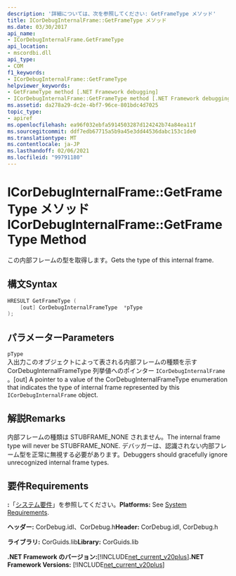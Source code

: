 ```yaml
---
description: '詳細については、次を参照してください: GetFrameType メソッド'
title: ICorDebugInternalFrame::GetFrameType メソッド
ms.date: 03/30/2017
api_name:
- ICorDebugInternalFrame.GetFrameType
api_location:
- mscordbi.dll
api_type:
- COM
f1_keywords:
- ICorDebugInternalFrame::GetFrameType
helpviewer_keywords:
- GetFrameType method [.NET Framework debugging]
- ICorDebugInternalFrame::GetFrameType method [.NET Framework debugging]
ms.assetid: da278a29-dc2e-4bf7-96ce-801bdc4d7025
topic_type:
- apiref
ms.openlocfilehash: ea96f032ebfa5914503287d124242b74a84ea11f
ms.sourcegitcommit: ddf7edb67715a5b9a45e3dd44536dabc153c1de0
ms.translationtype: MT
ms.contentlocale: ja-JP
ms.lasthandoff: 02/06/2021
ms.locfileid: "99791180"
---
```

# <a name="icordebuginternalframegetframetype-method"></a><span data-ttu-id="f4f38-103">ICorDebugInternalFrame::GetFrameType メソッド</span><span class="sxs-lookup"><span data-stu-id="f4f38-103">ICorDebugInternalFrame::GetFrameType Method</span></span>

<span data-ttu-id="f4f38-104">この内部フレームの型を取得します。</span><span class="sxs-lookup"><span data-stu-id="f4f38-104">Gets the type of this internal frame.</span></span>  
  
## <a name="syntax"></a><span data-ttu-id="f4f38-105">構文</span><span class="sxs-lookup"><span data-stu-id="f4f38-105">Syntax</span></span>  
  
```cpp  
HRESULT GetFrameType (  
    [out] CorDebugInternalFrameType  *pType  
);  
```  
  
## <a name="parameters"></a><span data-ttu-id="f4f38-106">パラメーター</span><span class="sxs-lookup"><span data-stu-id="f4f38-106">Parameters</span></span>  

 `pType`  
 <span data-ttu-id="f4f38-107">入出力このオブジェクトによって表される内部フレームの種類を示す CorDebugInternalFrameType 列挙値へのポインター `ICorDebugInternalFrame` 。</span><span class="sxs-lookup"><span data-stu-id="f4f38-107">[out] A pointer to a value of the CorDebugInternalFrameType enumeration that indicates the type of internal frame represented by this `ICorDebugInternalFrame` object.</span></span>  
  
## <a name="remarks"></a><span data-ttu-id="f4f38-108">解説</span><span class="sxs-lookup"><span data-stu-id="f4f38-108">Remarks</span></span>  

 <span data-ttu-id="f4f38-109">内部フレームの種類は STUBFRAME_NONE されません。</span><span class="sxs-lookup"><span data-stu-id="f4f38-109">The internal frame type will never be STUBFRAME_NONE.</span></span> <span data-ttu-id="f4f38-110">デバッガーは、認識されない内部フレーム型を正常に無視する必要があります。</span><span class="sxs-lookup"><span data-stu-id="f4f38-110">Debuggers should gracefully ignore unrecognized internal frame types.</span></span>  
  
## <a name="requirements"></a><span data-ttu-id="f4f38-111">要件</span><span class="sxs-lookup"><span data-stu-id="f4f38-111">Requirements</span></span>  

 <span data-ttu-id="f4f38-112">**:**「[システム要件](../../get-started/system-requirements.md)」を参照してください。</span><span class="sxs-lookup"><span data-stu-id="f4f38-112">**Platforms:** See [System Requirements](../../get-started/system-requirements.md).</span></span>  
  
 <span data-ttu-id="f4f38-113">**ヘッダー:** CorDebug.idl、CorDebug.h</span><span class="sxs-lookup"><span data-stu-id="f4f38-113">**Header:** CorDebug.idl, CorDebug.h</span></span>  
  
 <span data-ttu-id="f4f38-114">**ライブラリ:** CorGuids.lib</span><span class="sxs-lookup"><span data-stu-id="f4f38-114">**Library:** CorGuids.lib</span></span>  
  
 <span data-ttu-id="f4f38-115">**.NET Framework のバージョン:**[!INCLUDE[net_current_v20plus](../../../../includes/net-current-v20plus-md.md)]</span><span class="sxs-lookup"><span data-stu-id="f4f38-115">**.NET Framework Versions:** [!INCLUDE[net_current_v20plus](../../../../includes/net-current-v20plus-md.md)]</span></span>
